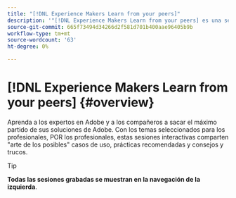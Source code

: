 ```yaml
---
title: "[!DNL Experience Makers Learn from your peers]"
description: '"[!DNL Experience Makers Learn from your peers] es una serie global de eventos virtuales de aprendizaje de clientes, centrados en profundizar en [!DNL Adobe Experience Cloud] soluciones".'
source-git-commit: 665f73494d34266d2f581d701b400aae96405b9b
workflow-type: tm+mt
source-wordcount: '63'
ht-degree: 0%

---
```


# [!DNL Experience Makers Learn from your peers] {#overview}

<!--- <img alt="Experience Makers Learn from your peers" src="./assets/skill-exchange.png" /> --->

Aprenda a los expertos en Adobe y a los compañeros a sacar el máximo partido de sus soluciones de Adobe. Con los temas seleccionados para los profesionales, POR los profesionales, estas sesiones interactivas comparten &quot;arte de los posibles&quot; casos de uso, prácticas recomendadas y consejos y trucos.

>[!TIP]
>
>**Todas las sesiones grabadas se muestran en la navegación de la izquierda**.
